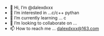 - 👋 Hi, I’m @dalexdxxx
- 👀 I’m interested in ...c/c++ pythan
- 🌱 I’m currently learning ... c
- 💞️ I’m looking to collaborate on ...
- 📫 How to reach me ... dalexdxxx@163.com

<!---
dalexdxxx/dalexdxxx is a ✨ special ✨ repository because its `README.md` (this file) appears on your GitHub profile.
You can click the Preview link to take a look at your changes.
--->

